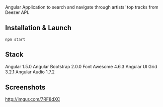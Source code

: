 Angular Application to search and navigate through artists' top tracks from Deezer API.

## Installation & Launch ##

`npm start`

## Stack ##

Angular 1.5.0
Angular Bootstrap 2.0.0
Font Awesome 4.6.3
Angular UI Grid 3.2.1
Angular Audio 1.7.2

## Screenshots ##

http://imgur.com/7RF8dXC
